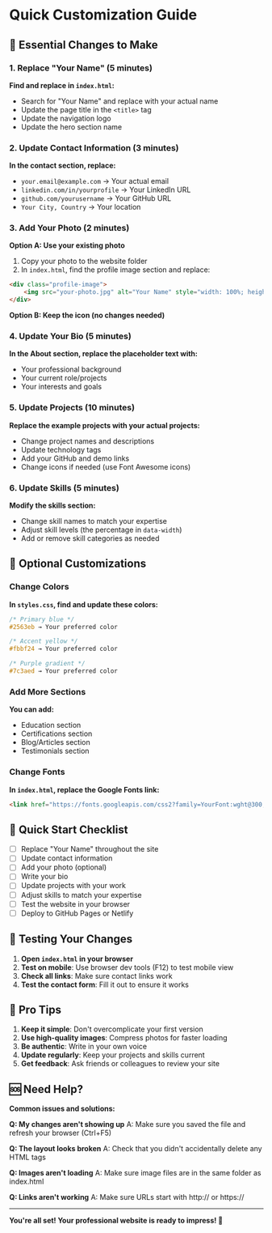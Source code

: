 # Quick Customization Guide

## 🎯 Essential Changes to Make

### 1. Replace "Your Name" (5 minutes)
**Find and replace in `index.html`:**
- Search for "Your Name" and replace with your actual name
- Update the page title in the `<title>` tag
- Update the navigation logo
- Update the hero section name

### 2. Update Contact Information (3 minutes)
**In the contact section, replace:**
- `your.email@example.com` → Your actual email
- `linkedin.com/in/yourprofile` → Your LinkedIn URL
- `github.com/yourusername` → Your GitHub URL
- `Your City, Country` → Your location

### 3. Add Your Photo (2 minutes)
**Option A: Use your existing photo**
1. Copy your photo to the website folder
2. In `index.html`, find the profile image section and replace:
```html
<div class="profile-image">
    <img src="your-photo.jpg" alt="Your Name" style="width: 100%; height: 100%; object-fit: cover; border-radius: 50%;">
</div>
```

**Option B: Keep the icon (no changes needed)**

### 4. Update Your Bio (5 minutes)
**In the About section, replace the placeholder text with:**
- Your professional background
- Your current role/projects
- Your interests and goals

### 5. Update Projects (10 minutes)
**Replace the example projects with your actual projects:**
- Change project names and descriptions
- Update technology tags
- Add your GitHub and demo links
- Change icons if needed (use Font Awesome icons)

### 6. Update Skills (5 minutes)
**Modify the skills section:**
- Change skill names to match your expertise
- Adjust skill levels (the percentage in `data-width`)
- Add or remove skill categories as needed

## 🎨 Optional Customizations

### Change Colors
**In `styles.css`, find and update these colors:**
```css
/* Primary blue */
#2563eb → Your preferred color

/* Accent yellow */
#fbbf24 → Your preferred color

/* Purple gradient */
#7c3aed → Your preferred color
```

### Add More Sections
**You can add:**
- Education section
- Certifications section
- Blog/Articles section
- Testimonials section

### Change Fonts
**In `index.html`, replace the Google Fonts link:**
```html
<link href="https://fonts.googleapis.com/css2?family=YourFont:wght@300;400;500;600;700&display=swap" rel="stylesheet">
```

## 🚀 Quick Start Checklist

- [ ] Replace "Your Name" throughout the site
- [ ] Update contact information
- [ ] Add your photo (optional)
- [ ] Write your bio
- [ ] Update projects with your work
- [ ] Adjust skills to match your expertise
- [ ] Test the website in your browser
- [ ] Deploy to GitHub Pages or Netlify

## 📱 Testing Your Changes

1. **Open `index.html` in your browser**
2. **Test on mobile**: Use browser dev tools (F12) to test mobile view
3. **Check all links**: Make sure contact links work
4. **Test the contact form**: Fill it out to ensure it works

## 🎯 Pro Tips

1. **Keep it simple**: Don't overcomplicate your first version
2. **Use high-quality images**: Compress photos for faster loading
3. **Be authentic**: Write in your own voice
4. **Update regularly**: Keep your projects and skills current
5. **Get feedback**: Ask friends or colleagues to review your site

## 🆘 Need Help?

**Common issues and solutions:**

**Q: My changes aren't showing up**
A: Make sure you saved the file and refresh your browser (Ctrl+F5)

**Q: The layout looks broken**
A: Check that you didn't accidentally delete any HTML tags

**Q: Images aren't loading**
A: Make sure image files are in the same folder as index.html

**Q: Links aren't working**
A: Make sure URLs start with http:// or https://

---

**You're all set! Your professional website is ready to impress! 🎉**

